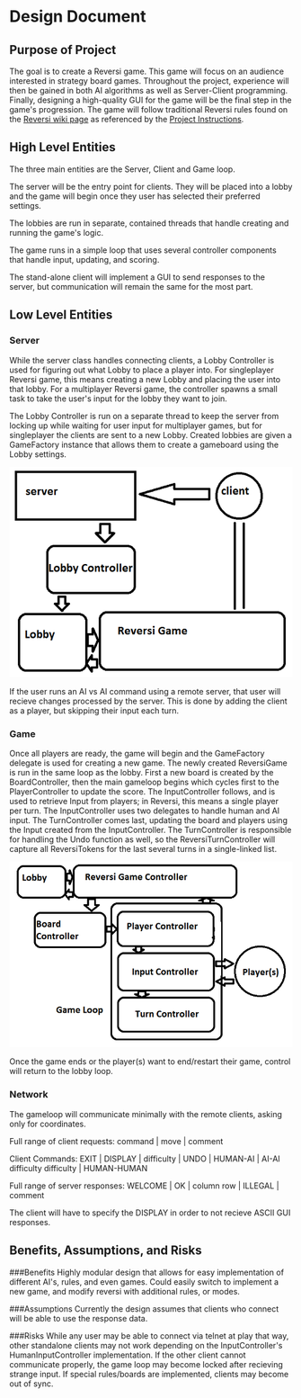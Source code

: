 Design Document
===============

## Purpose of Project

The goal is to create a Reversi game. This game will focus on an audience interested in strategy board games. Throughout the project, experience will then be gained in both AI algorithms as well as Server-Client programming. Finally, designing a high-quality GUI for the game will be the final step in the game's progression. The game will follow traditional Reversi rules found on the [Reversi wiki page](http://en.wikipedia.org/wiki/Reversi) as referenced by the [Project Instructions](http://courses.cs.tamu.edu/choe/13fall/315/proj2.html).

## High Level Entities

The three main entities are the Server, Client and Game loop. 

The server will be the entry point for clients. They will be placed into a lobby and the game will begin once they user has selected their preferred settings.

The lobbies are run in separate, contained threads that handle creating and running the game's logic.

The game runs in a simple loop that uses several controller components that handle input, updating, and scoring.

The stand-alone client will implement a GUI to send responses to the server, but communication will remain the same for the most part.

## Low Level Entities

### Server
While the server class handles connecting clients, a Lobby Controller is used for figuring out what Lobby to place a player into. 
For singleplayer Reversi game, this means creating a new Lobby and placing the user into that lobby. For a multiplayer Reversi game, the controller spawns a small task to take the user's input for the lobby they want to join.

The Lobby Controller is run on a separate thread to keep the server from locking up while waiting for user input for multiplayer games, but for singleplayer the clients are sent to a new Lobby. 
Created lobbies are given a GameFactory instance that allows them to create a gameboard using the Lobby settings.

![Server Client Design](img/ServerClientDiagram.png)

If the user runs an AI vs AI command using a remote server, that user will recieve changes processed by the server. This is done by adding the client as a player, but skipping their input each turn.

### Game
Once all players are ready, the game will begin and the GameFactory delegate is used for creating a new game. The newly created ReversiGame is run in the same loop as the lobby.
First a new board is created by the BoardController, then the main gameloop begins which cycles first to the PlayerController to update the score. 
The InputController follows, and is used to retrieve Input from players; in Reversi, this means a single player per turn. The InputController uses two delegates to handle human and AI input.
The TurnController comes last, updating the board and players using the Input created from the InputController. The TurnController is responsible for handling the Undo function as well, so the ReversiTurnController will capture all ReversiTokens for the last several turns in a single-linked list.

![Reversi Logic Design](img/GameLogicDiagram.png)

Once the game ends or the player(s) want to end/restart their game, control will return to the lobby loop. 

### Network
The gameloop will communicate minimally with the remote clients, asking only for coordinates. 

Full range of client requests:
command | move | comment

Client Commands:
EXIT | DISPLAY | difficulty | UNDO | HUMAN-AI | AI-AI <server> <port> difficulty difficulty | HUMAN-HUMAN <lobby>

Full range of server responses: 
WELCOME | OK | column row | ILLEGAL | comment

The client will have to specify the DISPLAY in order to not recieve ASCII GUI responses.

## Benefits, Assumptions, and Risks

###Benefits 
Highly modular design that allows for easy implementation of different AI's, rules, and even games. Could easily switch to implement a new game, and modify reversi with additional rules, or modes.

###Assumptions
Currently the design assumes that clients who connect will be able to use the response data. 

###Risks
While any user may be able to connect via telnet at play that way, other standalone clients may not work depending on the InputController's HumanInputController implementation.
If the other client cannot communicate properly, the game loop may become locked after recieving strange input. If special rules/boards are implemented, clients may become out of sync.

